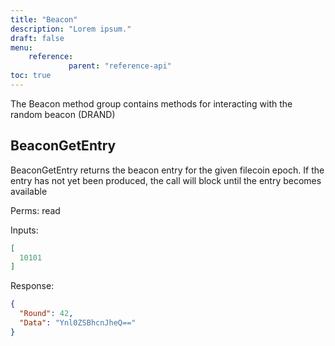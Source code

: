 ```yaml
---
title: "Beacon"
description: "Lorem ipsum."
draft: false
menu:
    reference:
             parent: "reference-api"
toc: true
---
```


The Beacon method group contains methods for interacting with the random beacon (DRAND)

## BeaconGetEntry
BeaconGetEntry returns the beacon entry for the given filecoin epoch. If
the entry has not yet been produced, the call will block until the entry
becomes available

Perms: read

Inputs:

```json
[
  10101
]
```

Response:

```json
{
  "Round": 42,
  "Data": "Ynl0ZSBhcnJheQ=="
}
```

